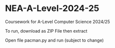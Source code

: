 # NEA-A-Level-2024-25
Coursework for A-Level Computer Science 2024/25

To run, download as ZIP File then extract

Open file pacman.py and run (subject to change)
